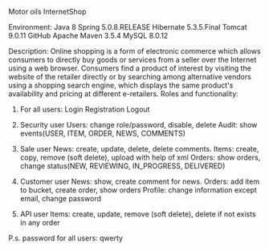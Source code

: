 Motor oils InternetShop

 Environment:
 Java 8
 Spring 5.0.8.RELEASE
 Hibernate 5.3.5.Final
 Tomcat 9.0.11
 GitHub
 Apache Maven 3.5.4
 MySQL 8.0.12
 
 
 Description:
 Online shopping is a form of electronic commerce which allows consumers to directly buy goods or services from a seller over the Internet using a web browser. Consumers find a product of interest by visiting the website of the retailer directly or by searching among alternative vendors using a shopping search engine, which displays the same product's availability and pricing at different e-retailers.
 Roles and functionality:

 1. For all users:
    Login
    Registration
    Logout
 
 2. Security user
    Users: change role/password, disable, delete
    Audit: show events(USER, ITEM, ORDER, NEWS, COMMENTS)
 
 3. Sale user
    News: create, update, delete, delete comments.
    Items: create, copy, remove (soft delete), upload with help of xml
    Orders: show orders, change status(NEW, REVIEWING, IN_PROGRESS, DELIVERED)
 
 4. Customer user
    News:  show, create comment for news.
    Orders: add item to bucket, create order, show orders
    Profile: change information except email, change password
 
 5. API user
    Items: create, update, remove (soft delete), delete if not exists in any order

P.s. password for all users: qwerty
